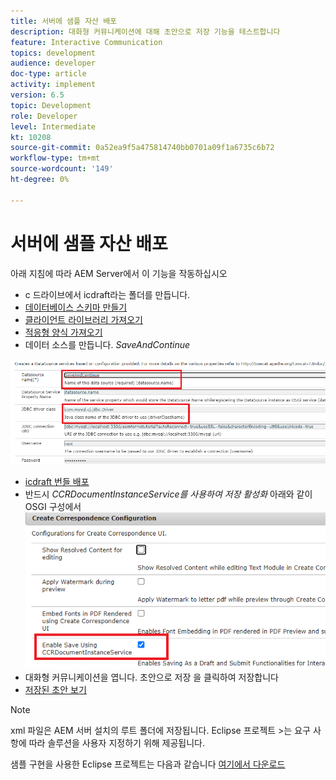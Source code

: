 ```yaml
---
title: 서버에 샘플 자산 배포
description: 대화형 커뮤니케이션에 대해 초안으로 저장 기능을 테스트합니다
feature: Interactive Communication
topics: development
audience: developer
doc-type: article
activity: implement
version: 6.5
topic: Development
role: Developer
level: Intermediate
kt: 10208
source-git-commit: 0a52ea9f5a475814740bb0701a09f1a6735c6b72
workflow-type: tm+mt
source-wordcount: '149'
ht-degree: 0%

---
```


# 서버에 샘플 자산 배포

아래 지침에 따라 AEM Server에서 이 기능을 작동하십시오

* c 드라이브에서 icdraft라는 폴더를 만듭니다.
* [데이터베이스 스키마 만들기](assets/icdrafts.sql)
* [클라이언트 라이브러리 가져오기](assets/icdrafts.zip)
* [적응형 양식 가져오기](assets/SavedDraftsAdaptiveForm.zip)
* 데이터 소스를 만듭니다. _SaveAndContinue_

![데이터 소스 만들기](assets/data-source.png)

* [icdraft 번들 배포](assets/icdrafts.icdrafts.core-1.0-SNAPSHOT.jar)
* 반드시 _CCRDocumentInstanceService를 사용하여 저장 활성화_ 아래와 같이 OSGI 구성에서
   ![초안 활성화](assets/enable-drafts.png)
* 대화형 커뮤니케이션을 엽니다. 초안으로 저장 을 클릭하여 저장합니다
* [저장된 초안 보기](http://localhost:4502/content/dam/formsanddocuments/saveddrafts/jcr:content?wcmmode=disabled)

>[!NOTE]
>xml 파일은 AEM 서버 설치의 루트 폴더에 저장됩니다. Eclipse 프로젝트 >는 요구 사항에 따라 솔루션을 사용자 지정하기 위해 제공됩니다.

샘플 구현을 사용한 Eclipse 프로젝트는 다음과 같습니다 [여기에서 다운로드](assets/icdrafts-eclipse-project.zip)
